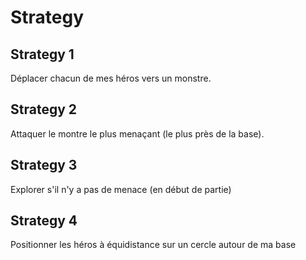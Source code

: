 # Strategy

## Strategy 1

Déplacer chacun de mes héros vers un monstre.

## Strategy 2

Attaquer le montre le plus menaçant (le plus près de la base).

## Strategy 3

Explorer s'il n'y a pas de menace (en début de partie)

## Strategy 4

Positionner les héros à équidistance sur un cercle autour de ma base

